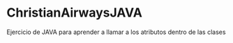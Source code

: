# ChristianAirwaysJAVA
Ejercicio de JAVA para aprender a llamar a los atributos dentro de las clases
